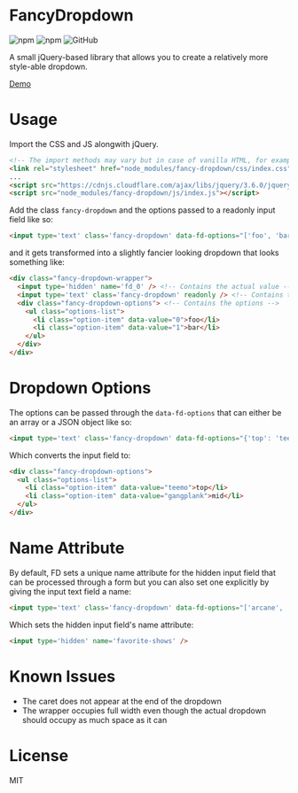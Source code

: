# FancyDropdown
![npm](https://img.shields.io/npm/dw/fancy-dropdown)
![npm](https://img.shields.io/npm/v/fancy-dropdown)
![GitHub](https://img.shields.io/github/license/basilmeer/fancy-dropdown)

A small jQuery-based library that allows you to create a relatively more style-able dropdown.

[Demo](https://basilmeer.github.io/fancy-dropdown/)

# Usage

Import the CSS and JS alongwith jQuery.

```html
<!-- The import methods may vary but in case of vanilla HTML, for example: -->
<link rel="stylesheet" href="node_modules/fancy-dropdown/css/index.css">
...
<script src="https://cdnjs.cloudflare.com/ajax/libs/jquery/3.6.0/jquery.min.js"></script>
<script src="node_modules/fancy-dropdown/js/index.js"></script>
```

Add the class `fancy-dropdown` and the options passed to a readonly input field like so:

```html
<input type='text' class='fancy-dropdown' data-fd-options="['foo', 'bar']" readonly />
```

and it gets transformed into a slightly fancier looking dropdown that looks something like:

```html
<div class="fancy-dropdown-wrapper">
  <input type='hidden' name='fd_0' /> <!-- Contains the actual value -->
  <input type='text' class='fancy-dropdown' readonly /> <!-- Contains the visible value -->
  <div class="fancy-dropdown-options"> <!-- Contains the options -->
    <ul class="options-list">
      <li class="option-item" data-value="0">foo</li>
      <li class="option-item" data-value="1">bar</li>
    </ul>
  </div>
</div>
```

# Dropdown Options

The options can be passed through the `data-fd-options` that can either be an array or a JSON object like so:

```html
<input type='text' class='fancy-dropdown' data-fd-options="{'top': 'teemo', 'mid': 'gangplank'}" name="favorite-champions" readonly />
```

Which converts the input field to:

```html
<div class="fancy-dropdown-options">
  <ul class="options-list">
    <li class="option-item" data-value="teemo">top</li>
    <li class="option-item" data-value="gangplank">mid</li>
  </ul>
</div>
```

# Name Attribute

By default, FD sets a unique name attribute for the hidden input field that can be processed through a form but you can also set one explicitly by giving the input text field a name:

```html
<input type='text' class='fancy-dropdown' data-fd-options="['arcane', 'cowboy bebop']" name="favorite-shows" readonly />
```

Which sets the hidden input field's name attribute:

```html
<input type='hidden' name='favorite-shows' />
```

# Known Issues
* The caret does not appear at the end of the dropdown
* The wrapper occupies full width even though the actual dropdown should occupy as much space as it can

# License
MIT
